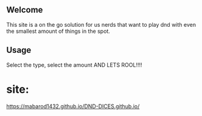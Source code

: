 ## Welcome
This site is a on the go solution for us nerds that want to play dnd with even the smallest amount of things in the spot.
## Usage
Select the type, select the amount AND LETS ROOL!!!!

# site:
https://mabarod1432.github.io/DND-DICES.github.io/
